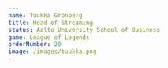 ```yaml
---
name: Tuukka Grönberg
title: Head of Streaming
status: Aalto University School of Business
game: League of Legends
orderNumber: 20
image: /images/tuukka.png
---
```

